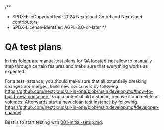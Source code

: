 /**
 * SPDX-FileCopyrightText: 2024 Nextcloud GmbH and Nextcloud contributors
 * SPDX-License-Identifier: AGPL-3.0-or-later
 */

# QA test plans

In this folder are manual test plans for QA located that allow to manually step through certain features and make sure that everything works as expected.

For a test instance, you should make sure that all potentially breaking changes are merged, build new containers by following https://github.com/nextcloud/all-in-one/blob/main/develop.md#how-to-build-new-containers, stop a potential old instance, remove it and delete all volumes. Afterwards start a new clean test instance by following https://github.com/nextcloud/all-in-one/blob/main/develop.md#developer-channel.

Best is to start testing with [001-initial-setup.md](./001-initial-setup.md).
